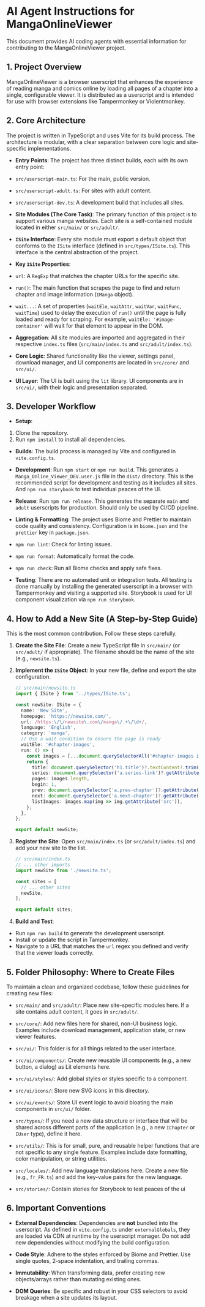 # AI Agent Instructions for MangaOnlineViewer

This document provides AI coding agents with essential information for contributing to the MangaOnlineViewer project.

## 1. Project Overview

MangaOnlineViewer is a browser userscript that enhances the experience of reading manga and comics online by loading all pages of a chapter into a single, configurable viewer. It is distributed as a userscript and is intended for use with browser extensions like Tampermonkey or Violentmonkey.

## 2. Core Architecture

The project is written in TypeScript and uses Vite for its build process. The architecture is modular, with a clear separation between core logic and site-specific implementations.

- **Entry Points**: The project has three distinct builds, each with its own entry point:
- `src/userscript-main.ts`: For the main, public version.
- `src/userscript-adult.ts`: For sites with adult content.
- `src/userscript-dev.ts`: A development build that includes all sites.

- **Site Modules (The Core Task)**: The primary function of this project is to support various manga websites. Each site is a self-contained module located in either `src/main/` or `src/adult/`.
- **`ISite` Interface**: Every site module must export a default object that conforms to the `ISite` interface (defined in `src/types/ISite.ts`). This interface is the central abstraction of the project.
- **Key `ISite` Properties**:
- `url`: A `RegExp` that matches the chapter URLs for the specific site.
- `run()`: The main function that scrapes the page to find and return chapter and image information (`IManga` object).
- `wait...`: A set of properties (`waitEle`, `waitAttr`, `waitVar`, `waitFunc`, `waitTime`) used to delay the execution of `run()` until the page is fully loaded and ready for scraping. For example, `waitEle: '#image-container'` will wait for that element to appear in the DOM.
- **Aggregation**: All site modules are imported and aggregated in their respective `index.ts` files (`src/main/index.ts` and `src/adult/index.ts`).

- **Core Logic**: Shared functionality like the viewer, settings panel, download manager, and UI components are located in `src/core/` and `src/ui/`.

- **UI Layer**: The UI is built using the `lit` library. UI components are in `src/ui/`, with their logic and presentation separated.

## 3. Developer Workflow

- **Setup**:

1.  Clone the repository.
2.  Run `npm install` to install all dependencies.

- **Builds**: The build process is managed by Vite and configured in `vite.config.ts`.
- **Development**: Run `npm start` or `npm run build`. This generates a `Manga_Online_Viewer_DEV.user.js` file in the `dist/` directory. This is the recommended script for development and testing as it includes all sites. And `npm run storybook` to test individual peaces of the UI.
- **Release**: Run `npm run release`. This generates the separate `main` and `adult` userscripts for production. Should only be used by CI/CD pipeline.

- **Linting & Formatting**: The project uses Biome and Prettier to maintain code quality and consistency. Configuration is in `biome.json` and the `prettier` key in `package.json`.
- `npm run lint`: Check for linting issues.
- `npm run format`: Automatically format the code.
- `npm run check`: Run all Biome checks and apply safe fixes.

- **Testing**: There are no automated unit or integration tests. All testing is done manually by installing the generated userscript in a browser with Tampermonkey and visiting a supported site. Storybook is used for UI component visualization via `npm run storybook`.

## 4. How to Add a New Site (A Step-by-Step Guide)

This is the most common contribution. Follow these steps carefully.

1.  **Create the Site File**: Create a new TypeScript file in `src/main/` (or `src/adult/` if appropriate). The filename should be the name of the site (e.g., `newsite.ts`).

2.  **Implement the `ISite` Object**: In your new file, define and export the site configuration.

    ```typescript
    // src/main/newsite.ts
    import { ISite } from '../types/ISite.ts';

    const newSite: ISite = {
      name: 'New Site',
      homepage: 'https://newsite.com/',
      url: /https:\/\/newsite\.com\/manga\/.+\/\d+/,
      language: 'English',
      category: 'manga',
      // Use a wait condition to ensure the page is ready
      waitEle: '#chapter-images',
      run: () => {
        const images = [...document.querySelectorAll('#chapter-images img')];
        return {
          title: document.querySelector('h1.title')?.textContent?.trim() ?? '',
          series: document.querySelector('a.series-link')?.getAttribute('href') ?? '',
          pages: images.length,
          begin: 1,
          prev: document.querySelector('a.prev-chapter')?.getAttribute('href') ?? '',
          next: document.querySelector('a.next-chapter')?.getAttribute('href') ?? '',
          listImages: images.map(img => img.getAttribute('src')),
        };
      },
    };

    export default newSite;
    ```

3.  **Register the Site**: Open `src/main/index.ts` (or `src/adult/index.ts`) and add your new site to the list.

    ```typescript
    // src/main/index.ts
    // ... other imports
    import newSite from './newsite.ts';

    const sites = [
      // ... other sites
      newSite,
    ];

    export default sites;
    ```

4.  **Build and Test**:

- Run `npm run build` to generate the development userscript.
- Install or update the script in Tampermonkey.
- Navigate to a URL that matches the `url` regex you defined and verify that the viewer loads correctly.

## 5. Folder Philosophy: Where to Create Files

To maintain a clean and organized codebase, follow these guidelines for creating new files:

- `src/main/` and `src/adult/`: Place new site-specific modules here. If a site contains adult content, it goes in `src/adult/`.

- `src/core/`: Add new files here for shared, non-UI business logic. Examples include download management, application state, or new viewer features.

- `src/ui/`: This folder is for all things related to the user interface.
- `src/ui/components/`: Create new reusable UI components (e.g., a new button, a dialog) as Lit elements here.
- `src/ui/styles/`: Add global styles or styles specific to a component.
- `src/ui/icons/`: Store new SVG icons in this directory.
- `src/ui/events/`: Store UI event logic to avoid bloating the main components in `src/ui/` folder.

- `src/types/`: If you need a new data structure or interface that will be shared across different parts of the application (e.g., a new `IChapter` or `IUser` type), define it here.

- `src/utils/`: This is for small, pure, and reusable helper functions that are not specific to any single feature. Examples include date formatting, color manipulation, or string utilities.

- `src/locales/`: Add new language translations here. Create a new file (e.g., `fr_FR.ts`) and add the key-value pairs for the new language.

- `src/stories/`: Contain stories for Storybook to test peaces of the ui

## 6. Important Conventions

- **External Dependencies**: Dependencies are **not** bundled into the userscript. As defined in `vite.config.ts` under `externalGlobals`, they are loaded via CDN at runtime by the userscript manager. Do not add new dependencies without modifying the build configuration.

- **Code Style**: Adhere to the styles enforced by Biome and Prettier. Use single quotes, 2-space indentation, and trailing commas.

- **Immutability**: When transforming data, prefer creating new objects/arrays rather than mutating existing ones.

- **DOM Queries**: Be specific and robust in your CSS selectors to avoid breakage when a site updates its layout.
